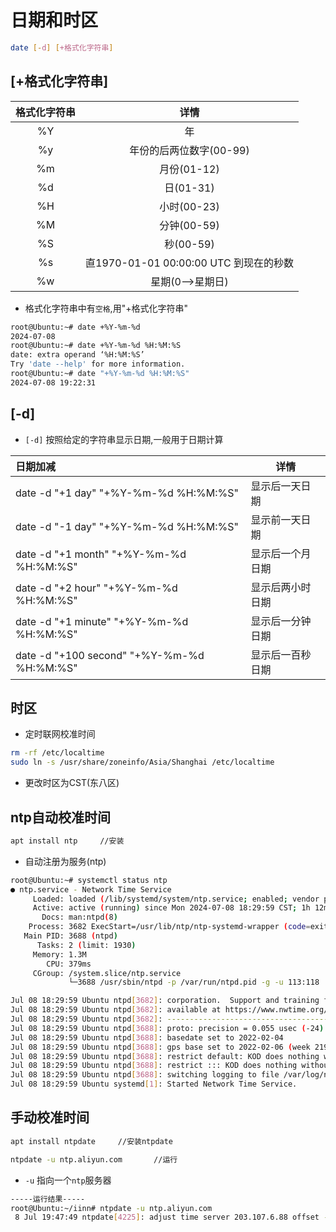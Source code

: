 # 日期和时区

```bash
date [-d] [+格式化字符串]
```

## [+格式化字符串]

| 格式化字符串 |                  详情                  |
| :----------: | :------------------------------------: |
|      %Y      |                   年                   |
|      %y      |        年份的后两位数字(00-99)         |
|      %m      |              月份(01-12)               |
|      %d      |               日(01-31)                |
|      %H      |              小时(00-23)               |
|      %M      |              分钟(00-59)               |
|      %S      |               秒(00-59)                |
|      %s      | 直1970-01-01 00:00:00 UTC 到现在的秒数 |
|      %w      |            星期(0-->星期日)            |

* 格式化字符串中有`空格`,用"+格式化字符串"

```bash
root@Ubuntu:~# date +%Y-%m-%d
2024-07-08
root@Ubuntu:~# date +%Y-%m-%d %H:%M:%S
date: extra operand ‘%H:%M:%S’
Try 'date --help' for more information.
root@Ubuntu:~# date "+%Y-%m-%d %H:%M:%S"
2024-07-08 19:22:31
```

## [-d]

* `[-d]` 按照给定的字符串显示日期,一般用于日期计算

| 日期加减                                   | 详情             |
| :----------------------------------------- | ---------------- |
| date -d "+1 day" "+%Y-%m-%d %H:%M:%S"      | 显示后一天日期   |
| date -d "-1 day" "+%Y-%m-%d %H:%M:%S"      | 显示前一天日期   |
| date -d "+1 month" "+%Y-%m-%d %H:%M:%S"    | 显示后一个月日期 |
| date -d "+2 hour" "+%Y-%m-%d %H:%M:%S"     | 显示后两小时日期 |
| date -d "+1 minute" "+%Y-%m-%d %H:%M:%S"   | 显示后一分钟日期 |
| date -d "+100 second" "+%Y-%m-%d %H:%M:%S" | 显示后一百秒日期 |

## 时区

* 定时联网校准时间

```bash
rm -rf /etc/localtime
sudo ln -s /usr/share/zoneinfo/Asia/Shanghai /etc/localtime
```

* 更改时区为CST(东八区)

## ntp自动校准时间

```bash
apt install ntp		//安装
```

* 自动注册为服务(ntp)

```bash
root@Ubuntu:~# systemctl status ntp
● ntp.service - Network Time Service
     Loaded: loaded (/lib/systemd/system/ntp.service; enabled; vendor preset: enabled)
     Active: active (running) since Mon 2024-07-08 18:29:59 CST; 1h 12min ago
       Docs: man:ntpd(8)
    Process: 3682 ExecStart=/usr/lib/ntp/ntp-systemd-wrapper (code=exited, status=0/SUCCESS)
   Main PID: 3688 (ntpd)
      Tasks: 2 (limit: 1930)
     Memory: 1.3M
        CPU: 379ms
     CGroup: /system.slice/ntp.service
             └─3688 /usr/sbin/ntpd -p /var/run/ntpd.pid -g -u 113:118

Jul 08 18:29:59 Ubuntu ntpd[3682]: corporation.  Support and training for ntp-4 are
Jul 08 18:29:59 Ubuntu ntpd[3682]: available at https://www.nwtime.org/support
Jul 08 18:29:59 Ubuntu ntpd[3682]: ----------------------------------------------------
Jul 08 18:29:59 Ubuntu ntpd[3688]: proto: precision = 0.055 usec (-24)
Jul 08 18:29:59 Ubuntu ntpd[3688]: basedate set to 2022-02-04
Jul 08 18:29:59 Ubuntu ntpd[3688]: gps base set to 2022-02-06 (week 2196)
Jul 08 18:29:59 Ubuntu ntpd[3688]: restrict default: KOD does nothing without LIMITED.
Jul 08 18:29:59 Ubuntu ntpd[3688]: restrict ::: KOD does nothing without LIMITED.
Jul 08 18:29:59 Ubuntu ntpd[3688]: switching logging to file /var/log/ntp.log
Jul 08 18:29:59 Ubuntu systemd[1]: Started Network Time Service.
```

## 手动校准时间

```bash
apt install ntpdate		//安装ntpdate
```

```bash
ntpdate -u ntp.aliyun.com		//运行
```

* `-u` 指向一个`ntp`服务器

```bash
-----运行结果-----
root@Ubuntu:~/iinn# ntpdate -u ntp.aliyun.com
 8 Jul 19:47:49 ntpdate[4225]: adjust time server 203.107.6.88 offset -0.002986 sec
```
